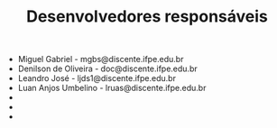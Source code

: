 <h1 align="center">Desenvolvedores responsáveis</h1>
<br>
<ul>
   <li>Miguel Gabriel - mgbs@discente.ifpe.edu.br</li>
   <li>Denilson de Oliveira - doc@discente.ifpe.edu.br</li>
   <li>Leandro José - ljds1@discente.ifpe.edu.br</li>
   <li> Luan Anjos Umbelino - lruas@discente.ifpe.edu.br </li>
   <li></li>
   <li></li>
   <li></li>
</ul>
